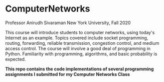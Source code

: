 # ComputerNetworks
Professor Anirudh Sivaraman 
New York University, Fall 2020

This course will introduce students to computer networks, using today's Internet as an example. Topics covered include socket programming, routing, forwarding, reliable transmission, congestion control, and medium access control. The course will involve a good deal of programming in Python. Familiarity with programming, algorithms, and basic probability is expected.
   

**This repo contains the code implementations of several programming assignments I submitted for my Computer Networks Class**
